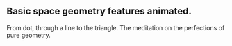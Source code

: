 ## Basic space geometry features animated.

From dot, through a line to the triangle. The meditation on the perfections of pure geometry.
